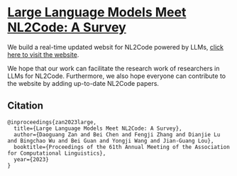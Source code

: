 # [Large Language Models Meet NL2Code: A Survey](https://arxiv.org/pdf/2212.09420.pdf)

We build a real-time updated websit for NL2Code powered by LLMs, [click here to visit the website](https://nl2code.github.io/).

We hope that our work can facilitate the research work of researchers in LLMs for NL2Code. Furthermore, we also hope everyone can contribute to the website by adding up-to-date NL2Code papers.

## Citation

```
@inproceedings{zan2023large,
  title={Large Language Models Meet NL2Code: A Survey},
  author={Daoguang Zan and Bei Chen and Fengji Zhang and Dianjie Lu and Bingchao Wu and Bei Guan and Yongji Wang and Jian-Guang Lou},
  booktitle={Proceedings of the 61th Annual Meeting of the Association for Computational Linguistics},
  year={2023}
}
```
